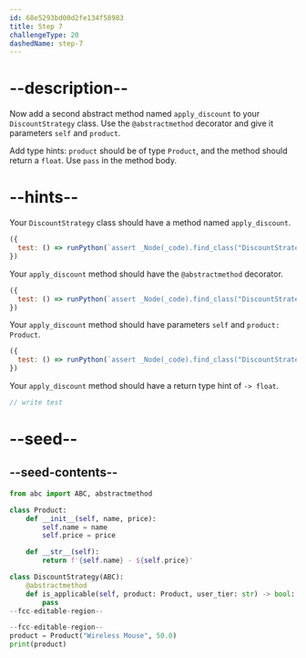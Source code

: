 ```yaml
---
id: 68e5293bd00d2fe134f58983
title: Step 7
challengeType: 20
dashedName: step-7
---
```


# --description--

Now add a second abstract method named `apply_discount` to your `DiscountStrategy` class. Use the `@abstractmethod` decorator and give it parameters `self` and `product`.

Add type hints: `product` should be of type `Product`, and the method should return a `float`. Use `pass` in the method body.

# --hints--

Your `DiscountStrategy` class should have a method named `apply_discount`.

```js
({
  test: () => runPython(`assert _Node(_code).find_class("DiscountStrategy").has_function("apply_discount")`)
})
```

Your `apply_discount` method should have the `@abstractmethod` decorator.

```js
({
  test: () => runPython(`assert _Node(_code).find_class("DiscountStrategy").find_function("apply_discount").has_decorators("abstractmethod")`)
})
```

Your `apply_discount` method should have parameters `self` and `product: Product`.

```js
({
  test: () => runPython(`assert _Node(_code).find_class("DiscountStrategy").find_function("apply_discount").has_args("self, product:Product")`)
})
```

Your `apply_discount` method should have a return type hint of `-> float`.

```js
// write test
```

# --seed--

## --seed-contents--

```py
from abc import ABC, abstractmethod

class Product:
    def __init__(self, name, price):
        self.name = name
        self.price = price

    def __str__(self):
        return f'{self.name} - ${self.price}'

class DiscountStrategy(ABC):
    @abstractmethod
    def is_applicable(self, product: Product, user_tier: str) -> bool:
        pass
--fcc-editable-region--

--fcc-editable-region--
product = Product("Wireless Mouse", 50.0)
print(product)
```

